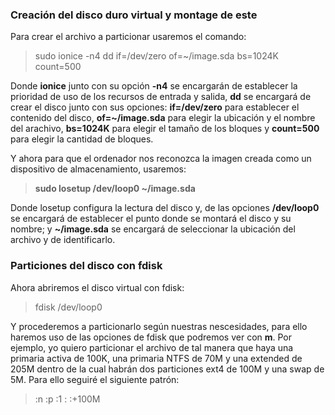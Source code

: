 ### Creación del disco duro virtual y montage de este

Para crear el archivo a particionar usaremos el comando:
> sudo ionice -n4 dd if=/dev/zero of=~/image.sda bs=1024K count=500

Donde **ionice** junto con su opción **-n4** se encargarán de establecer la prioridad de uso de los recursos de entrada y salida, **dd** se encargará de crear el disco junto con sus opciones: **if=/dev/zero** para establecer el contenido del disco, **of=~/image.sda** para elegir la ubicación y el nombre del arachivo, **bs=1024K** para elegir el tamaño de los bloques y **count=500** para elegir la cantidad de bloques.

Y ahora para que el ordenador nos reconozca la imagen creada como un dispositivo de almacenamiento, usaremos:
> **sudo losetup /dev/loop0 ~/image.sda**

Donde losetup configura la lectura del disco y, de las opciones **/dev/loop0** se encargará de establecer el punto donde se montará el disco y su nombre; y **~/image.sda** se encargará de seleccionar la ubicación del archivo y de identificarlo.

### Particiones del disco con fdisk

Ahora abriremos el disco virtual con fdisk:
>fdisk /dev/loop0

Y procederemos a particionarlo según nuestras nescesidades, para ello haremos uso de las opciones de fdisk que podremos ver con **m**. Por ejemplo, yo quiero particionar el archivo de tal manera que haya una primaria activa de 100K, una primaria NTFS de 70M y una extended de 205M dentro de la cual habrán dos particiones ext4 de 100M y una swap de 5M. Para ello seguiré el siguiente patrón:

> :n
 :p
 :1
 :
 :+100M



